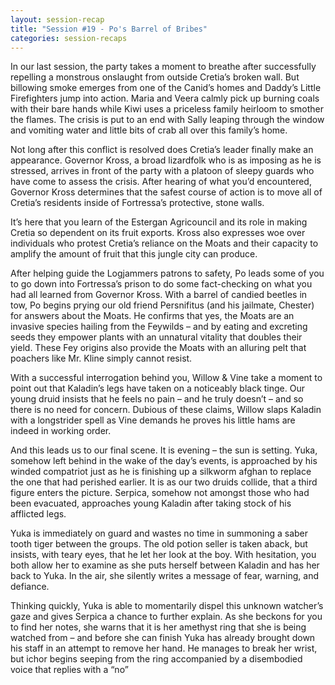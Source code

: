 ```yaml
---
layout: session-recap
title: "Session #19 - Po's Barrel of Bribes"
categories: session-recaps
---
```


In our last session, the party takes a moment to breathe after successfully repelling a monstrous onslaught from outside Cretia’s broken wall. But billowing smoke emerges from one of the Canid’s homes and Daddy’s Little Firefighters jump into action. Maria and Veera calmly pick up burning coals with their bare hands while Kiwi uses a priceless family heirloom to smother the flames. The crisis is put to an end with Sally leaping through the window and vomiting water and little bits of crab all over this family’s home.

Not long after this conflict is resolved does Cretia’s leader finally make an appearance. Governor Kross, a broad lizardfolk who is as imposing as he is stressed, arrives in front of the party with a platoon of sleepy guards who have come to assess the crisis. After hearing of what you’d encountered, Governor Kross determines that the safest course of action is to move all of Cretia’s residents inside of Fortressa’s protective, stone walls.

It’s here that you learn of the Estergan Agricouncil and its role in making Cretia so dependent on its fruit exports. Kross also expresses woe over individuals who protest Cretia’s reliance on the Moats and their capacity to amplify the amount of fruit that this jungle city can produce.

After helping guide the Logjammers patrons to safety, Po leads some of you to go down into Fortressa’s prison to do some fact-checking on what you had all learned from Governor Kross. With a barrel of candied beetles in tow, Po begins prying our old friend Persnifitus (and his jailmate, Chester) for answers about the Moats. He confirms that yes, the Moats are an invasive species hailing from the Feywilds – and by eating and excreting seeds they empower plants with an unnatural vitality that doubles their yield. These Fey origins also provide the Moats with an alluring pelt that poachers like Mr. Kline simply cannot resist.

With a successful interrogation behind you, Willow & Vine take a moment to point out that Kaladin’s legs have taken on a noticeably black tinge. Our young druid insists that he feels no pain – and he truly doesn’t – and so there is no need for concern. Dubious of these claims, Willow slaps Kaladin with a longstrider spell as Vine demands he proves his little hams are indeed in working order.

And this leads us to our final scene. It is evening – the sun is setting. Yuka, somehow left behind in the wake of the day’s events, is approached by his winded compatriot just as he is finishing up a silkworm afghan to replace the one that had perished earlier. It is as our two druids collide, that a third figure enters the picture. Serpica, somehow not amongst those who had been evacuated, approaches young Kaladin after taking stock of his afflicted legs.

Yuka is immediately on guard and wastes no time in summoning a saber tooth tiger between the groups. The old potion seller is taken aback, but insists, with teary eyes, that he let her look at the boy. With hesitation, you both allow her to examine as she puts herself between Kaladin and has her back to Yuka. In the air, she silently writes a message of fear, warning, and defiance.

Thinking quickly, Yuka is able to momentarily dispel this unknown watcher’s gaze and gives Serpica a chance to further explain. As she beckons for you to find her notes, she warns that it is her amethyst ring that she is being watched from – and before she can finish Yuka has already brought down his staff in an attempt to remove her hand. He manages to break her wrist, but ichor begins seeping from the ring accompanied by a disembodied voice that replies with a “no”
